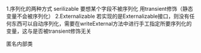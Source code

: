 1.序列化的两种方式
 serilizable      要想某个字段不被序列化   用transient修饰（静态变量不会被序列化）
 2.Externalizable  若实现的是Externalizable接口，则没有任何东西可以自动序列化，需要在writeExternal方法中进行手工指定所要序列化的变量，这与是否被transient修饰无关
 
 匿名内部类
 
